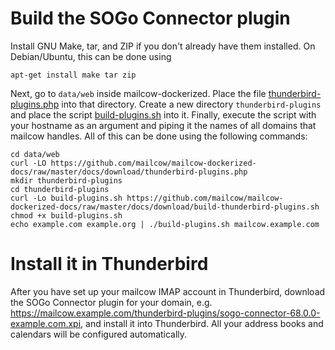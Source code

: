 # Build the SOGo Connector plugin

Install GNU Make, tar, and ZIP if you don't already have them installed. On Debian/Ubuntu, this can be done using

```
apt-get install make tar zip
```

Next, go to `data/web` inside mailcow-dockerized.
Place the file [thunderbird-plugins.php](download/thunderbird-plugins.php) into that directory.
Create a new directory `thunderbird-plugins` and place the script [build-plugins.sh](download/build-thunderbird-plugins.sh) into it.
Finally, execute the script with your hostname as an argument and piping it the names of all domains that mailcow handles.
All of this can be done using the following commands:

```
cd data/web
curl -LO https://github.com/mailcow/mailcow-dockerized-docs/raw/master/docs/download/thunderbird-plugins.php
mkdir thunderbird-plugins
cd thunderbird-plugins
curl -Lo build-plugins.sh https://github.com/mailcow/mailcow-dockerized-docs/raw/master/docs/download/build-thunderbird-plugins.sh
chmod +x build-plugins.sh
echo example.com example.org | ./build-plugins.sh mailcow.example.com
```

# Install it in Thunderbird

After you have set up your mailcow IMAP account in Thunderbird, download the SOGo Connector plugin for your domain, e.g. https://mailcow.example.com/thunderbird-plugins/sogo-connector-68.0.0-example.com.xpi, and install it into Thunderbird.
All your address books and calendars will be configured automatically.
